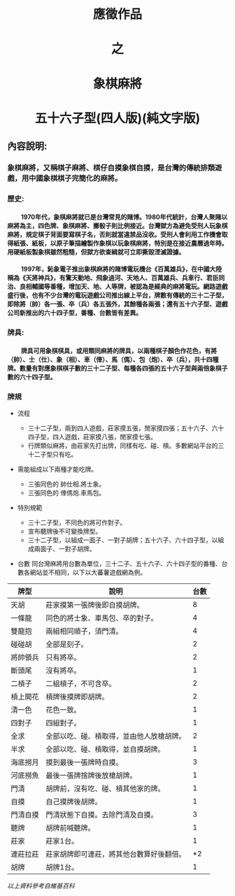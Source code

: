 # <center>應徵作品</center>
# <center>之</center>
# <center>象棋麻將</center>
# <center>五十六子型(四人版)(純文字版)</center>

## 內容說明:
### 象棋麻將，又稱棋子麻將、棋仔自摸象棋自摸，是台灣的傳統排類遊戲，用中國象棋棋子完簡化的麻將。
### 歷史:
#### &emsp; &emsp;1970年代，象棋麻將就已是台灣常見的賭博。1980年代統計，台灣人聚賭以麻將為主，四色牌、象棋麻將、擲骰子則比例接近。台灣獄方為避免受刑人玩象棋麻將，規定棋子背面要寫棋子名，否則就當違禁品沒收。受刑人會利用工作機會取得紙張、紙板，以原子筆描繪製作象棋以玩象棋麻將，特別是在接近農曆過年時。用硬紙板製象棋雖然粗糙，但獄方欲查緝就可立即撕毀湮滅證據。

####  &emsp; &emsp;1997年，鈊象電子推出象棋麻將的賭博電玩機台《百萬雄兵》，在中國大陸稱為《天將神兵》，有驚天動地、飛象過河、天地人、百萬雄兵、兵車行、君臣同治、良相輔國等番種，增加天、地、人等牌，被認為是經典的麻將電玩。網路遊戲盛行後，也有不少台灣的電玩遊戲公司推出線上平台，牌數有傳統的三十二子型，即除將（帥）各一張、卒（兵）各五張外，其餘種各兩張；還有五十六子型、遊戲公司新推出的六十四子型，番種、台數皆有差異。

### 牌具:
####  &emsp; &emsp;牌具可用象棋棋具，或用類同麻將的牌具，以兩種棋子顏色作花色，有將（帥）、士（仕）、象（相）、車（俥）、馬（傌）、包（炮）、卒（兵），共十四種牌。數量有對應象棋棋子數的三十二子型、每種各四張的五十六子型與兩倍象棋子數的六十四子型。
### 牌規
* 流程
  + 三十二子型，兩到四人遊戲，莊家摸五張，閒家摸四張；五十六子、六十四子型，四人遊戲，莊家摸八張，閒家摸七張。
  + 行牌類似麻將，由莊家先打出牌，同樣有吃、碰、槓。多數網站平台的三十二子型只有吃。

* 需能組成以下兩種才能吃牌。
  + 三張同色的 帥仕相.將士象。
  + 三張同色的 俥傌炮.車馬包。
* 特別規範
  + 三十二子型，不同色的將可作對子。
  + 宣布聽牌後不可變換牌型。
  + 三十二子型，以組成一面子、一對子胡牌；五十六子、六十四子型，以組成兩面子、一對子胡牌。
* 台數
同台灣麻將用台數為單位，三十二子、五十六子、六十四子型的番種、台數各網站並不相同，以下以大蕃薯遊戲網為例。

|牌型|說明|台數|
|----|----|----|
|天胡|莊家摸第一張牌後即自摸胡牌。|8|
|一條龍|同色的將士象、車馬包、卒的對子。|4|
|雙龍抱|兩組相同順子，須門清。|4|
|碰碰胡|全部是刻子。|2|
|將帥領兵|只有將卒。|2|
|斷頭尾|沒有將卒。|1|
|二槓子|二組槓子，不可含卒。|2|
|槓上開花|槓牌後摸牌即胡牌。|2|
|清一色|花色一致。|1|
|四對子|四組對子。|1|
|全求|全部以吃、碰、槓取得，並由他人放槍胡牌。|2|
|半求|全部以吃、碰、槓取得，並自摸胡牌。|1|
|海底撈月|摸到最後一張牌時自摸。|3|
|河底撈魚|最後一張牌捨牌後放槍胡牌。|1|
|門清|胡牌前，沒有吃、碰、槓其他家的牌。|1|
|自摸|自己摸牌後胡牌。|1|
|門清自摸|門清狀態下自摸。去除門清及自摸。|3|
|聽牌|胡牌前喊聽牌。|1|
|莊家|莊家1台。|1|
|連莊拉莊|莊家胡牌即可連莊，將其他台數算好後翻倍。|*2|
|胡牌|胡牌1台。|1|

*以上資料參考自維基百科*
